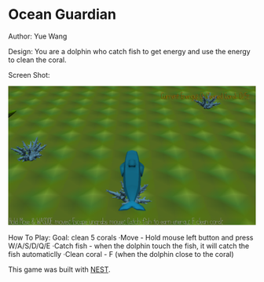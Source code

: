 # Ocean Guardian

Author: Yue Wang

Design: You are a dolphin who catch fish to get energy and use the energy to clean the coral.

Screen Shot:

![Screen Shot](screenshot.png)

How To Play:
Goal: clean 5 corals
·Move - Hold mouse left button and press W/A/S/D/Q/E
·Catch fish - when the dolphin touch the fish, it will catch the fish automaticlly
·Clean coral - F (when the dolphin close to the coral)


This game was built with [NEST](NEST.md).
